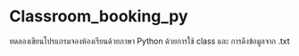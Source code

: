 # Classroom_booking_py
ทดลองเขียนโปรแกรมจองห้องเรียนด้วยภาษา Python ด้วยการใช้ class และ การดึงข้อมูลจาก .txt
